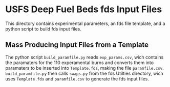 # USFS Deep Fuel Beds fds Input Files

This directory contains experimental parameters, an fds file template, and a python script to build fds input files.
## Mass Producing Input Files from a Template

The python script `build_paramfile.py` reads `exp_params.csv`, wich contains the paramaters for the 110 experamental burns and converts them into paramaters to be inserted into `Template.fds`, making the file `paramfile.csv`. `build_paramfile.py` then calls `swaps.py` from the fds Utilties directory, wich uses `Template.fds` and `paramfile.csv` to generate the fds input files.
